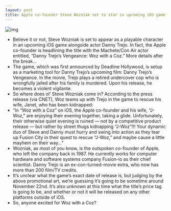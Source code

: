 ```yaml
---
layout: post
title: Apple co-founder Steve Wozniak set to star in upcoming iOS game
---
```

![img](http://media.idownloadblog.com/wp-content/uploads/2012/11/woz-with-a-coz.jpg)
* Believe it or not, Steve Wozniak is set to appear as a playable character in an upcoming iOS game alongside actor Danny Trejo. In fact, the Apple co-founder is headlining the title with the Machete/Con Air actor entitled, “Danny Trejo’s Vengeance: Woz with a Coz.” More details after the break…
* The game, which was first announced by Deadline Hollywood, is setup as a marketing tool for Danny Trejo’s upcoming film: Danny Trejo’s Vengeance. In the movie, Trejo plays a retired undercover cop who is wrongfully jailed after his family is murdered. Upon his release, he becomes a violent vigilante.
* So where does ol’ Steve Wozniak come in? According to the press release (via CNET), Woz teams up with Trejo in the game to rescue his wife, Janet, who has been kidnapped:
* “In “Woz with a Coz” on iOS, the Apple co-founder and his wife, “J-Woz,” are enjoying their evening together, taking a glide. Unfortunately, their otherwise quiet evening is ruined — not by a competitive product release — but rather by street thugs kidnapping “J-Woz”!!! Your dynamic duo of Steve and Danny must hurry and swing into action as they tear up Fusion City in their quest to rescue “J-Woz,” and maybe cause a little mayhem on their way…”
* Wozniak, as most of you know, is the outspoken co-founder of Apple, who left the company back in 1987. He currently works for computer hardware and software systems company Fusion-io as their chief scientist. Danny Trejo is an ex-con-turned-movie extra, who now has more than 200 film/TV credits.
* It’s unclear what the game’s exact date of release is, but judging by the above promotional art, we’re guessing it’s going to be sometime around November 22nd. It’s also unknown at this time what the title’s price tag is going to be, and whether or not it will be released on any other platforms outside of iOS.
* So, anyone excited for Woz with a Coz?

